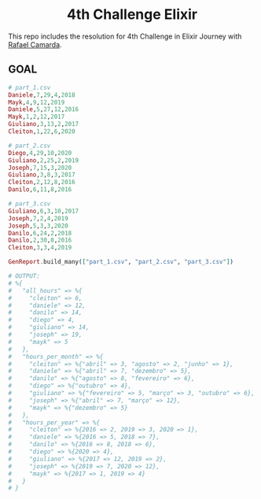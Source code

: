 <h1 align='center'>
4th Challenge Elixir
</h1>

This repo includes the resolution for 4th Challenge in Elixir Journey with [Rafael Camarda][btn-tutor].

## GOAL

```elixir
# part_1.csv
Daniele,7,29,4,2018
Mayk,4,9,12,2019
Daniele,5,27,12,2016
Mayk,1,2,12,2017
Giuliano,3,13,2,2017
Cleiton,1,22,6,2020
```

```elixir
# part_2.csv
Diego,4,29,10,2020
Giuliano,2,25,2,2019
Joseph,7,15,3,2020
Giuliano,3,8,3,2017
Cleiton,2,12,8,2016
Danilo,6,11,8,2016
```

```elixir
# part_3.csv
Giuliano,6,3,10,2017
Joseph,7,2,4,2019
Joseph,5,3,3,2020
Danilo,6,24,2,2018
Danilo,2,30,8,2016
Cleiton,3,3,4,2019
```

```elixir
GenReport.build_many(["part_1.csv", "part_2.csv", "part_3.csv"])

# OUTPUT:
# %{
#   "all_hours" => %{
#     "cleiton" => 6,
#     "daniele" => 12,
#     "danilo" => 14,
#     "diego" => 4,
#     "giuliano" => 14,
#     "joseph" => 19,
#     "mayk" => 5
#   },
#   "hours_per_month" => %{
#     "cleiton" => %{"abril" => 3, "agosto" => 2, "junho" => 1},
#     "daniele" => %{"abril" => 7, "dezembro" => 5},
#     "danilo" => %{"agosto" => 8, "fevereiro" => 6},
#     "diego" => %{"outubro" => 4},
#     "giuliano" => %{"fevereiro" => 5, "março" => 3, "outubro" => 6},
#     "joseph" => %{"abril" => 7, "março" => 12},
#     "mayk" => %{"dezembro" => 5}
#   },
#   "hours_per_year" => %{
#     "cleiton" => %{2016 => 2, 2019 => 3, 2020 => 1},
#     "daniele" => %{2016 => 5, 2018 => 7},
#     "danilo" => %{2016 => 8, 2018 => 6},
#     "diego" => %{2020 => 4},
#     "giuliano" => %{2017 => 12, 2019 => 2},
#     "joseph" => %{2019 => 7, 2020 => 12},
#     "mayk" => %{2017 => 1, 2019 => 4}
#   }
# }

```

<!-- VARIABLES -->

[btn-tutor]: https://github.com/rafaelcamarda
